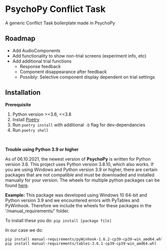 # PsychoPy Conflict Task
A generic Conflict Task boilerplate made in PsychoPy


## Roadmap
- Add AudioComponents
- Add functionality to show non-trial screens (experiment info, etc)
- Add additional trial functions
    - Response feedback
    - Component disappearance after feedback
    - Possibly: Selective component display dependent on trial settings

## Installation
**Prerequisite**
1. Python version >=3.6, <=3.8
2. Install [Poetry](https://python-poetry.org/)
3. Run `poetry install` with additional `-D` flag for dev-dependancies
4. Run `poetry shell`

<br>

**Trouble using Python 3.9 or higher**

As of 06.10.2021, the newest version of **PsychoPy** is written for Python version 3.6. This project uses Python version 3.8.10, which also works. If you are using Windows and Python version 3.9 or higher, there are certain packages that are not compatible and must be downloaded and installed manually for your version. The wheels for multiple python packages can be found [here](https://www.lfd.uci.edu/~gohlke/pythonlibs/).

**Example:** This package was developed using Windows 10 64-bit and Python version 3.9 and we encountered errors with PyTables and PyWinhook. Therefore we include the wheels for these packages in the '/manual_requirements/' folder.

To install these you do: `pip install [package file]`

In our case we do:

```sh
pip install manual-requirements/pyWinhook-1.6.2-cp39-cp39-win_amd64.whl
pip install manual-requirements/tables-3.6.1-cp39-cp39-win_amd64.whl
```